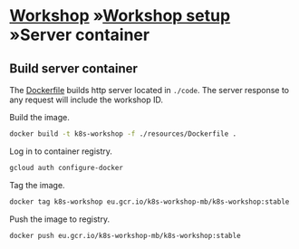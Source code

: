 # [Workshop](../README.md) &raquo;[Workshop setup](./README.md) &raquo;Server container

## Build server container

The [Dockerfile](./resources/Dockerfile) builds http server located in `./code`.
The server response to any request will include the workshop ID.

Build the image.
```bash
docker build -t k8s-workshop -f ./resources/Dockerfile .
```

Log in to container registry.
```bash
gcloud auth configure-docker
```

Tag the image.
```bash
docker tag k8s-workshop eu.gcr.io/k8s-workshop-mb/k8s-workshop:stable
```

Push the image to registry.
```bash
docker push eu.gcr.io/k8s-workshop-mb/k8s-workshop:stable
```
